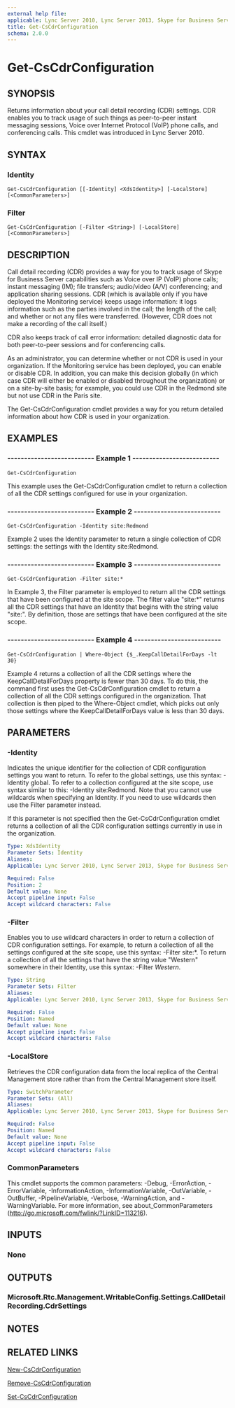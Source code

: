 ```yaml
---
external help file: 
applicable: Lync Server 2010, Lync Server 2013, Skype for Business Server 2015
title: Get-CsCdrConfiguration
schema: 2.0.0
---
```


# Get-CsCdrConfiguration

## SYNOPSIS
Returns information about your call detail recording (CDR) settings.
CDR enables you to track usage of such things as peer-to-peer instant messaging sessions, Voice over Internet Protocol (VoIP) phone calls, and conferencing calls.
This cmdlet was introduced in Lync Server 2010.


## SYNTAX

### Identity
```
Get-CsCdrConfiguration [[-Identity] <XdsIdentity>] [-LocalStore] [<CommonParameters>]
```

### Filter
```
Get-CsCdrConfiguration [-Filter <String>] [-LocalStore] [<CommonParameters>]
```

## DESCRIPTION
Call detail recording (CDR) provides a way for you to track usage of Skype for Business Server capabilities such as Voice over IP (VoIP) phone calls; instant messaging (IM); file transfers; audio/video (A/V) conferencing; and application sharing sessions.
CDR (which is available only if you have deployed the Monitoring service) keeps usage information: it logs information such as the parties involved in the call; the length of the call; and whether or not any files were transferred.
(However, CDR does not make a recording of the call itself.)

CDR also keeps track of call error information: detailed diagnostic data for both peer-to-peer sessions and for conferencing calls.

As an administrator, you can determine whether or not CDR is used in your organization.
If the Monitoring service has been deployed, you can enable or disable CDR.
In addition, you can make this decision globally (in which case CDR will either be enabled or disabled throughout the organization) or on a site-by-site basis; for example, you could use CDR in the Redmond site but not use CDR in the Paris site.

The Get-CsCdrConfiguration cmdlet provides a way for you return detailed information about how CDR is used in your organization.


## EXAMPLES

### -------------------------- Example 1 --------------------------
```
Get-CsCdrConfiguration
```

This example uses the Get-CsCdrConfiguration cmdlet to return a collection of all the CDR settings configured for use in your organization.

### -------------------------- Example 2 --------------------------
```
Get-CsCdrConfiguration -Identity site:Redmond
```

Example 2 uses the Identity parameter to return a single collection of CDR settings: the settings with the Identity site:Redmond.

### -------------------------- Example 3 --------------------------
```
Get-CsCdrConfiguration -Filter site:*
```

In Example 3, the Filter parameter is employed to return all the CDR settings that have been configured at the site scope.
The filter value "site:*" returns all the CDR settings that have an Identity that begins with the string value "site:".
By definition, those are settings that have been configured at the site scope.

### -------------------------- Example 4 --------------------------
```
Get-CsCdrConfiguration | Where-Object {$_.KeepCallDetailForDays -lt 30}
```

Example 4 returns a collection of all the CDR settings where the KeepCallDetailForDays property is fewer than 30 days.
To do this, the command first uses the Get-CsCdrConfiguration cmdlet to return a collection of all the CDR settings configured in the organization.
That collection is then piped to the Where-Object cmdlet, which picks out only those settings where the KeepCallDetailForDays value is less than 30 days.


## PARAMETERS

### -Identity
Indicates the unique identifier for the collection of CDR configuration settings you want to return.
To refer to the global settings, use this syntax: -Identity global.
To refer to a collection configured at the site scope, use syntax similar to this: -Identity site:Redmond.
Note that you cannot use wildcards when specifying an Identity.
If you need to use wildcards then use the Filter parameter instead.

If this parameter is not specified then the Get-CsCdrConfiguration cmdlet returns a collection of all the CDR configuration settings currently in use in the organization.

```yaml
Type: XdsIdentity
Parameter Sets: Identity
Aliases: 
Applicable: Lync Server 2010, Lync Server 2013, Skype for Business Server 2015

Required: False
Position: 2
Default value: None
Accept pipeline input: False
Accept wildcard characters: False
```

### -Filter
Enables you to use wildcard characters in order to return a collection of CDR configuration settings.
For example, to return a collection of all the settings configured at the site scope, use this syntax: -Filter site:*.
To return a collection of all the settings that have the string value "Western" somewhere in their Identity, use this syntax: -Filter *Western*.

```yaml
Type: String
Parameter Sets: Filter
Aliases: 
Applicable: Lync Server 2010, Lync Server 2013, Skype for Business Server 2015

Required: False
Position: Named
Default value: None
Accept pipeline input: False
Accept wildcard characters: False
```

### -LocalStore
Retrieves the CDR configuration data from the local replica of the Central Management store rather than from the Central Management store itself.

```yaml
Type: SwitchParameter
Parameter Sets: (All)
Aliases: 
Applicable: Lync Server 2010, Lync Server 2013, Skype for Business Server 2015

Required: False
Position: Named
Default value: None
Accept pipeline input: False
Accept wildcard characters: False
```

### CommonParameters
This cmdlet supports the common parameters: -Debug, -ErrorAction, -ErrorVariable, -InformationAction, -InformationVariable, -OutVariable, -OutBuffer, -PipelineVariable, -Verbose, -WarningAction, and -WarningVariable. For more information, see about_CommonParameters (http://go.microsoft.com/fwlink/?LinkID=113216).


## INPUTS

### None


## OUTPUTS

### Microsoft.Rtc.Management.WritableConfig.Settings.CallDetailRecording.CdrSettings


## NOTES


## RELATED LINKS

[New-CsCdrConfiguration](New-CsCdrConfiguration.md)

[Remove-CsCdrConfiguration](Remove-CsCdrConfiguration.md)

[Set-CsCdrConfiguration](Set-CsCdrConfiguration.md)
